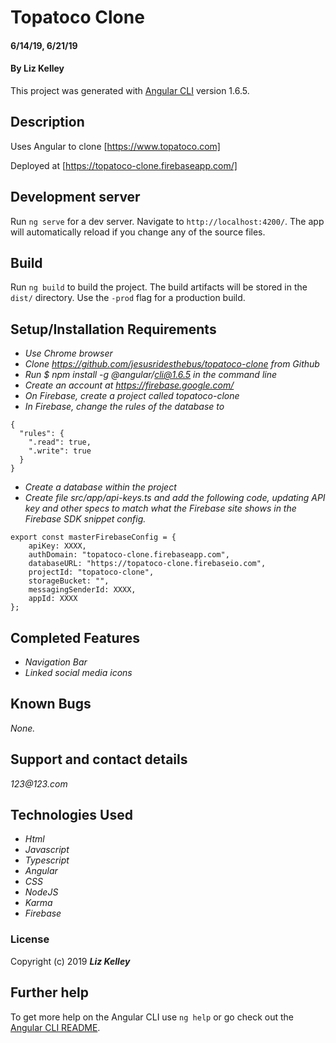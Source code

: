 # Topatoco Clone

#### 6/14/19, 6/21/19

#### By **Liz Kelley**

This project was generated with [Angular CLI](https://github.com/angular/angular-cli) version 1.6.5.

## Description

Uses Angular to clone [https://www.topatoco.com]

Deployed at [https://topatoco-clone.firebaseapp.com/]

## Development server

Run `ng serve` for a dev server. Navigate to `http://localhost:4200/`. The app will automatically reload if you change any of the source files.

## Build

Run `ng build` to build the project. The build artifacts will be stored in the `dist/` directory. Use the `-prod` flag for a production build.


## Setup/Installation Requirements

* _Use Chrome browser_
* _Clone https://github.com/jesusridesthebus/topatoco-clone from Github_
* _Run $ npm install -g @angular/cli@1.6.5 in the command line_
* _Create an account at https://firebase.google.com/_
* _On Firebase, create a project called topatoco-clone_
* _In Firebase, change the rules of the database to_
```
{
  "rules": {
    ".read": true,
    ".write": true
  }
}
```
* _Create a database within the project_
* _Create file src/app/api-keys.ts and add the following code, updating API key and other specs to match what the Firebase site shows in the Firebase SDK snippet config._
```
export const masterFirebaseConfig = {
    apiKey: XXXX,
    authDomain: "topatoco-clone.firebaseapp.com",
    databaseURL: "https://topatoco-clone.firebaseio.com",
    projectId: "topatoco-clone",
    storageBucket: "",
    messagingSenderId: XXXX,
    appId: XXXX
};
```

## Completed Features
* _Navigation Bar_
* _Linked social media icons_


## Known Bugs

_None._

## Support and contact details

_123@123.com_

## Technologies Used

* _Html_
* _Javascript_
* _Typescript_
* _Angular_
* _CSS_
* _NodeJS_
* _Karma_
* _Firebase_

### License

Copyright (c) 2019 **_Liz Kelley_**

## Further help

To get more help on the Angular CLI use `ng help` or go check out the [Angular CLI README](https://github.com/angular/angular-cli/blob/master/README.md).
